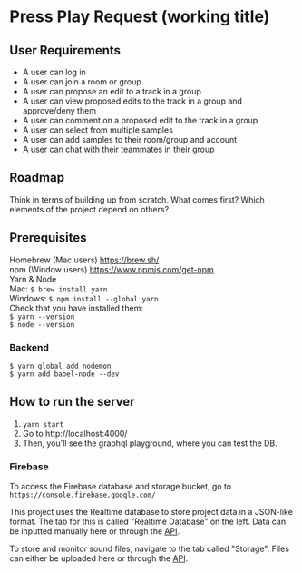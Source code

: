 # Press Play Request (working title)

## User Requirements

- A user can log in
- A user can join a room or group
- A user can propose an edit to a track in a group
- A user can view proposed edits to the track in a group and approve/deny them
- A user can comment on a proposed edit to the track in a group
- A user can select from multiple samples
- A user can add samples to their room/group and account
- A user can chat with their teammates in their group

## Roadmap

Think in terms of building up from scratch. What comes first? Which elements
of the project depend on others?

## Prerequisites

Homebrew (Mac users) https://brew.sh/  
npm (Window users) https://www.npmjs.com/get-npm  
Yarn & Node  
Mac: <code>$ brew install yarn</code>  
Windows: <code>$ npm install --global yarn</code>  
Check that you have installed them:  
<code>$ yarn --version</code>  
<code>$ node --version</code>

### Backend

<code>$ yarn global add nodemon</code>  
<code>$ yarn add babel-node --dev</code>

## How to run the server

1. <code>yarn start</code>
2. Go to http://localhost:4000/
3. Then, you'll see the graphql playground, where you can test the DB.

### Firebase

To access the Firebase database and storage bucket, go to `https://console.firebase.google.com/`

This project uses the Realtime database to store project data in a JSON-like format. The tab for this is called "Realtime Database" on the left. Data can be inputted manually here or through the [API](https://firebase.google.com/docs/database).

To store and monitor sound files, navigate to the tab called "Storage". Files can either be uploaded here or through the [API](https://firebase.google.com/docs/storage).
